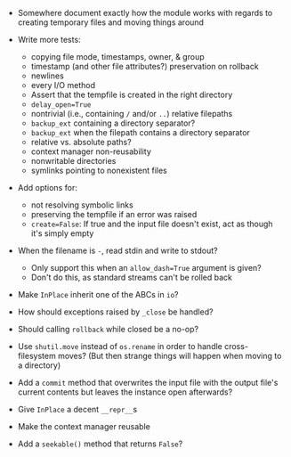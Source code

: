 - Somewhere document exactly how the module works with regards to creating
  temporary files and moving things around

- Write more tests:
    - copying file mode, timestamps, owner, & group
    - timestamp (and other file attributes?) preservation on rollback
    - newlines
    - every I/O method
    - Assert that the tempfile is created in the right directory
    - `delay_open=True`
    - nontrivial (i.e., containing `/` and/or `..`) relative filepaths
    - `backup_ext` containing a directory separator?
    - `backup_ext` when the filepath contains a directory separator
    - relative vs. absolute paths?
    - context manager non-reusability
    - nonwritable directories
    - symlinks pointing to nonexistent files

- Add options for:
    - not resolving symbolic links
    - preserving the tempfile if an error was raised
    - `create=False`: If true and the input file doesn't exist, act as though
      it's simply empty

- When the filename is `-`, read stdin and write to stdout?
    - Only support this when an `allow_dash=True` argument is given?
    - Don't do this, as standard streams can't be rolled back
- Make `InPlace` inherit one of the ABCs in `io`?
- How should exceptions raised by `_close` be handled?
- Should calling `rollback` while closed be a no-op?
- Use `shutil.move` instead of `os.rename` in order to handle cross-filesystem
  moves?  (But then strange things will happen when moving to a directory)
- Add a `commit` method that overwrites the input file with the output file's
  current contents but leaves the instance open afterwards?
- Give `InPlace` a decent `__repr__`s
- Make the context manager reusable
- Add a `seekable()` method that returns `False`?
